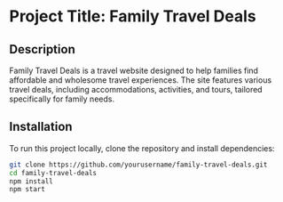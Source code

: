 # Project Title: Family Travel Deals

## Description
Family Travel Deals is a travel website designed to help families find affordable and wholesome travel experiences. The site features various travel deals, including accommodations, activities, and tours, tailored specifically for family needs.

## Installation
To run this project locally, clone the repository and install dependencies:

```bash
git clone https://github.com/yourusername/family-travel-deals.git
cd family-travel-deals
npm install
npm start
